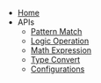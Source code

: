 <!-- docs/_sidebar.md -->

* [Home](/)
* APIs
  * [Pattern Match](api-basic.md)
  * [Logic Operation](api-logic.md)
  * [Math Expression](api-math.md)
  * [Type Convert](api-type.md)
  * [Configurations](api-config.md)